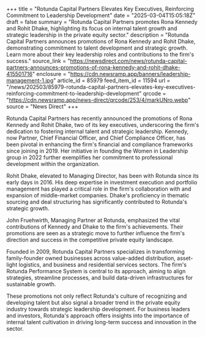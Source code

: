 +++
title = "Rotunda Capital Partners Elevates Key Executives, Reinforcing Commitment to Leadership Development"
date = "2025-03-04T15:05:18Z"
draft = false
summary = "Rotunda Capital Partners promotes Rona Kennedy and Rohit Dhake, highlighting its focus on internal talent growth and strategic leadership in the private equity sector."
description = "Rotunda Capital Partners announces promotions of Rona Kennedy and Rohit Dhake, demonstrating commitment to talent development and strategic growth. Learn more about their key leadership roles and contributions to the firm's success."
source_link = "https://newsdirect.com/news/rotunda-capital-partners-announces-promotions-of-rona-kennedy-and-rohit-dhake-415501716"
enclosure = "https://cdn.newsramp.app/banners/leadership-management-1.jpg"
article_id = 85979
feed_item_id = 11594
url = "/news/202503/85979-rotunda-capital-partners-elevates-key-executives-reinforcing-commitment-to-leadership-development"
qrcode = "https://cdn.newsramp.app/news-direct/qrcode/253/4/markUNro.webp"
source = "News Direct"
+++

<p>Rotunda Capital Partners has recently announced the promotions of Rona Kennedy and Rohit Dhake, two of its key executives, underscoring the firm's dedication to fostering internal talent and strategic leadership. Kennedy, now Partner, Chief Financial Officer, and Chief Compliance Officer, has been pivotal in enhancing the firm's financial and compliance frameworks since joining in 2019. Her initiative in founding the Women in Leadership group in 2022 further exemplifies her commitment to professional development within the organization.</p><p>Rohit Dhake, elevated to Managing Director, has been with Rotunda since its early days in 2016. His deep expertise in investment execution and portfolio management has played a critical role in the firm's collaboration with and expansion of middle-market companies. Dhake's proficiency in thematic sourcing and deal structuring has significantly contributed to Rotunda's strategic growth.</p><p>John Fruehwirth, Managing Partner at Rotunda, emphasized the vital contributions of Kennedy and Dhake to the firm's achievements. Their promotions are seen as a strategic move to further influence the firm's direction and success in the competitive private equity landscape.</p><p>Founded in 2009, Rotunda Capital Partners specializes in transforming family-founder owned businesses across value-added distribution, asset-light logistics, and business and residential services sectors. The firm's Rotunda Performance System is central to its approach, aiming to align strategies, streamline processes, and build data-driven infrastructures for sustainable growth.</p><p>These promotions not only reflect Rotunda's culture of recognizing and developing talent but also signal a broader trend in the private equity industry towards strategic leadership development. For business leaders and investors, Rotunda's approach offers insights into the importance of internal talent cultivation in driving long-term success and innovation in the sector.</p>